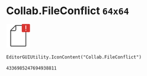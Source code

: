 # Collab.FileConflict `64x64`
<img src="/img/Collab.FileConflict.png" width=64 height=64>

``` CSharp
EditorGUIUtility.IconContent("Collab.FileConflict")
```
```
4336985247694938811
```
